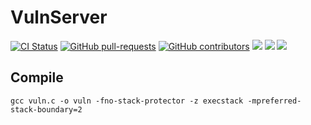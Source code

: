 # VulnServer
[![CI Status](https://github.com/ins1gn1a/VulnServer-Linux/workflows/build/badge.svg)](https://github.com/ins1gn1a/VulnServer-Linux/actions) 
[![GitHub pull-requests](https://img.shields.io/github/issues-pr/ins1gn1a/VulnServer-Linux.svg)](https://GitHub.com/ins1gn1a/VulnServer-Linux/pull/)
[![GitHub contributors](https://img.shields.io/github/contributors/ins1gn1a/VulnServer-Linux.svg)](https://GitHub.com/ins1gn1a/VulnServer-Linux/graphs/contributors/)
![](https://img.shields.io/github/issues/ins1gn1a/VulnServer-Linux)
![](https://img.shields.io/github/stars/ins1gn1a/VulnServer-Linux)
![](https://img.shields.io/github/license/ins1gn1a/VulnServer-Linux)

## Compile
`gcc vuln.c -o vuln -fno-stack-protector -z execstack -mpreferred-stack-boundary=2`

